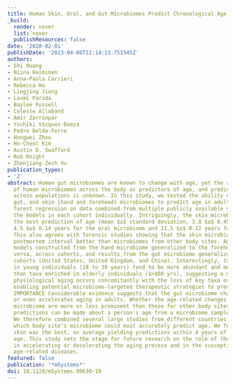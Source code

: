 ```yaml
---
title: Human Skin, Oral, and Gut Microbiomes Predict Chronological Age
_build:
  render: never
  list: never
  publishResources: false
date: '2020-02-01'
publishDate: '2023-04-06T12:14:13.751545Z'
authors:
- Shi Huang
- Niina Haiminen
- Anna-Paola Carrieri
- Rebecca Hu
- Lingjing Jiang
- Laxmi Parida
- Baylee Russell
- Celeste Allaband
- Amir Zarrinpar
- Yoshiki Vázquez-Baeza
- Pedro Belda-Ferre
- Hongwei Zhou
- Ho-Cheol Kim
- Austin D. Swafford
- Rob Knight
- Zhenjiang Zech Xu
publication_types:
- '2'
abstract: Human gut microbiomes are known to change with age, yet the relative value
  of human microbiomes across the body as predictors of age, and prediction robustness
  across populations is unknown. In this study, we tested the ability of the oral,
  gut, and skin (hand and forehead) microbiomes to predict age in adults using random
  forest regression on data combined from multiple publicly available studies, evaluating
  the models in each cohort individually. Intriguingly, the skin microbiome provides
  the best prediction of age (mean $±$ standard deviation, 3.8 $±$ 0.45 years, versus
  4.5 $±$ 0.14 years for the oral microbiome and 11.5 $±$ 0.12 years for the gut microbiome).
  This also agrees with forensic studies showing that the skin microbiome predicts
  postmortem interval better than microbiomes from other body sites. Age prediction
  models constructed from the hand microbiome generalized to the forehead and vice
  versa, across cohorts, and results from the gut microbiome generalized across multiple
  cohorts (United States, United Kingdom, and China). Interestingly, taxa enriched
  in young individuals (18 to 30 years) tend to be more abundant and more prevalent
  than taxa enriched in elderly individuals ($>$60 yrs), suggesting a model in which
  physiological aging occurs concomitantly with the loss of key taxa over a lifetime,
  enabling potential microbiome-targeted therapeutic strategies to prevent aging.
  IMPORTANCE Considerable evidence suggests that the gut microbiome changes with age
  or even accelerates aging in adults. Whether the age-related changes in the gut
  microbiome are more or less prominent than those for other body sites and whether
  predictions can be made about a person's age from a microbiome sample remain unknown.
  We therefore combined several large studies from different countries to determine
  which body site's microbiome could most accurately predict age. We found that the
  skin was the best, on average yielding predictions within 4 years of chronological
  age. This study sets the stage for future research on the role of the microbiome
  in accelerating or decelerating the aging process and in the susceptibility for
  age-related diseases.
featured: false
publication: '*mSystems*'
doi: 10.1128/mSystems.00630-19
---
```


